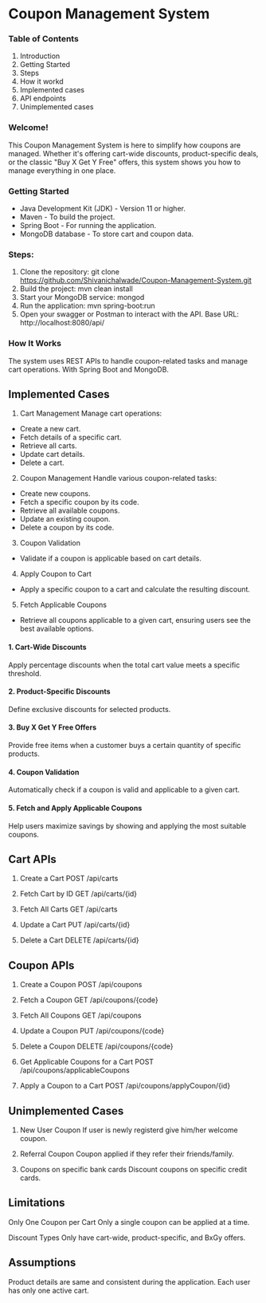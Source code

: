 # Coupon Management System

### Table of Contents
1. Introduction
2. Getting Started
3. Steps 
4. How it workd
5. Implemented cases
6. API endpoints
7. Unimplemented cases

### Welcome!
This Coupon Management System is here to simplify how coupons are managed. Whether it's offering cart-wide discounts, product-specific deals, or the classic "Buy X Get Y Free" offers, this system shows you how to manage everything in one place.

### Getting Started
* Java Development Kit (JDK) - Version 11 or higher.
* Maven - To build the project.
* Spring Boot - For running the application.
* MongoDB database - To store cart and coupon data.

### Steps:
1. Clone the repository:
   git clone https://github.com/Shivanichalwade/Coupon-Management-System.git
2. Build the project:
   mvn clean install
3. Start your MongoDB service:
   mongod
4. Run the application:
   mvn spring-boot:run
5. Open your swagger or Postman to interact with the API.
   Base URL: http://localhost:8080/api/

### How It Works
The system uses REST APIs to handle coupon-related tasks and manage cart operations. With Spring Boot and MongoDB.

## Implemented Cases
1. Cart Management
Manage cart operations:
* Create a new cart.
* Fetch details of a specific cart.
* Retrieve all carts.
* Update cart details.
* Delete a cart.
  
2. Coupon Management
Handle various coupon-related tasks:
* Create new coupons.
* Fetch a specific coupon by its code.
* Retrieve all available coupons.
* Update an existing coupon.
* Delete a coupon by its code.

3. Coupon Validation
* Validate if a coupon is applicable based on cart details.

4. Apply Coupon to Cart
* Apply a specific coupon to a cart and calculate the resulting discount.

5. Fetch Applicable Coupons
* Retrieve all coupons applicable to a given cart, ensuring users see the best available options.

#### 1. Cart-Wide Discounts
Apply percentage discounts when the total cart value meets a specific threshold.

#### 2. Product-Specific Discounts
Define exclusive discounts for selected products.

#### 3. Buy X Get Y Free Offers
Provide free items when a customer buys a certain quantity of specific products.

#### 4. Coupon Validation
Automatically check if a coupon is valid and applicable to a given cart.

#### 5. Fetch and Apply Applicable Coupons
Help users maximize savings by showing and applying the most suitable coupons.

## Cart APIs
1. Create a Cart
POST /api/carts

2. Fetch Cart by ID
GET /api/carts/{id}

3. Fetch All Carts
GET /api/carts

4. Update a Cart
PUT /api/carts/{id}

5. Delete a Cart
DELETE /api/carts/{id}

## Coupon APIs
1. Create a Coupon
POST /api/coupons

2. Fetch a Coupon
GET /api/coupons/{code}

3. Fetch All Coupons
GET /api/coupons

4. Update a Coupon
PUT /api/coupons/{code}

5. Delete a Coupon
DELETE /api/coupons/{code}

6. Get Applicable Coupons for a Cart
POST /api/coupons/applicableCoupons

7. Apply a Coupon to a Cart
POST /api/coupons/applyCoupon/{id}

## Unimplemented Cases
1. New User Coupon
If user is newly registerd give him/her welcome coupon.

2. Referral Coupon
Coupon applied if they refer their friends/family.

3. Coupons on specific bank cards
Discount coupons on specific credit cards.

## Limitations
Only One Coupon per Cart
Only a single coupon can be applied at a time.

Discount Types
Only have cart-wide, product-specific, and BxGy offers.

## Assumptions
Product details are same and consistent during the application.
Each user has only one active cart.
